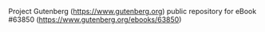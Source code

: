 Project Gutenberg (https://www.gutenberg.org) public repository for
eBook #63850 (https://www.gutenberg.org/ebooks/63850)
